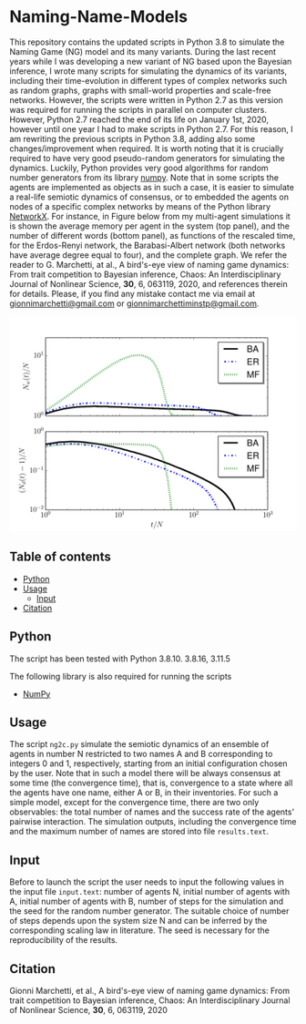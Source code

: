 # Naming-Name-Models

This repository contains the updated scripts in Python 3.8 to simulate the Naming Game (NG) model and its many variants. During the last recent years while I was developing a new variant of NG based upon the Bayesian inference, I wrote many scripts for simulating the dynamics of its variants, including their time-evolution in different types of complex networks such as random graphs, graphs with small-world properties  and scale-free networks. However, the scripts were written in Python 2.7 as this version was required for running the scripts in parallel on computer clusters. However,  Python 2.7  reached the end of its life on January 1st, 2020, however until one year I had to make scripts in Python 2.7. For this reason, I am rewriting the previous scripts in Python 3.8, adding also some changes/improvement when required. It is worth noting that it is crucially required to have very good pseudo-random generators for simulating the dynamics. Luckily, Python provides very good algorithms for random number generators from its library  [numpy](https://numpy.org/). Note that in some scripts the agents are implemented as objects as in such a case, it is easier to simulate a real-life semiotic dynamics of consensus, or to embedded the agents on nodes of a specific complex networks by means of the Python library  [NetworkX](https://networkx.org/). For instance, in Figure below from my multi-agent simulations it is shown  the average memory per agent in the system (top panel), and the number of different words (bottom panel), as functions of the rescaled time, for the Erdos-Renyi network, the Barabasi-Albert network (both networks have average degree equal to four), and the complete graph. We refer the reader to G. Marchetti, at al., A bird's-eye view of naming game dynamics: From trait competition to Bayesian inference, Chaos: An Interdisciplinary Journal of Nonlinear Science, **30**, 6, 063119, 2020, and references therein for details. Please, if you find any mistake contact me via email at gionnimarchetti@gmail.com or
gionnimarchettiminstp@gmail.com. 

![Figura From Chaos](https://github.com/GionniMarchettiMInstP/Naming-Name-Models/blob/main/NGdynamics.png)

## Table of contents
- [Python](#Python)
- [Usage](#usage)
  - [Input](#input)
- [Citation](#citation)

## Python 
The script has been tested  with Python 3.8.10. 3.8.16, 3.11.5

The following library is also required for running the scripts
 - [NumPy](https://numpy.org/)

## Usage
The script `ng2c.py` simulate the semiotic dynamics of an ensemble of agents in number N restricted to two names A and B corresponding to
integers 0 and 1, respectively, starting from an initial configuration chosen by the user. Note that in such a model there will be always 
consensus at some time (the convergence time), that is, convergence to a state where all the agents have one name, either A or B, in their inventories. For such a simple model, except for the convergence time, there are two only observables: the total number of names and the success rate of the agents' pairwise interaction. The simulation outputs, including the convergence time and the maximum number of names are 
stored into file `results.text`.

## Input
Before to launch the script the user needs to input the following values in the input file `input.text`: number of agents N, initial number of agents with A, initial number of agents with B, number of steps for the simulation and the seed for the random number generator. The suitable choice of number of steps depends upon the system size N and can be inferred by the corresponding scaling law in literature. The seed is necessary for the reproducibility of the results. 

## Citation 
Gionni Marchetti, et al., A bird's-eye view of naming game dynamics: From trait competition to Bayesian inference, Chaos: An Interdisciplinary Journal of Nonlinear Science, **30**, 6, 063119, 2020
    





